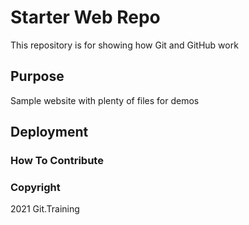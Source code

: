 # Starter Web Repo

This repository is for showing how Git and GitHub work

## Purpose

Sample website with plenty of files for demos

## Deployment


### How To Contribute

### Copyright

2021 Git.Training